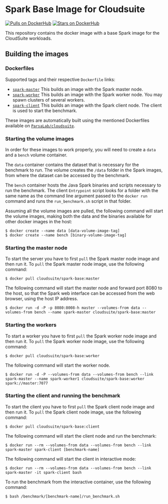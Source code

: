Spark Base Image for Cloudsuite
==========

[![Pulls on DockerHub][dhpulls]][dhrepo]
[![Stars on DockerHub][dhstars]][dhrepo]

This repository contains the docker image with a base Spark image for the CloudSuite workloads.

## Building the images ##

### Dockerfiles ###

Supported tags and their respective `Dockerfile` links:
- [`spark-master`][sparkmasterdocker] This builds an image with the Spark master node.
- [`spark-worker`][sparkworkerdocker] This builds an image with the Spark worker node. You may spawn clusters of several workers.
- [`spark-client`][sparkclientdocker] This builds an image with the Spark client node. The client is used to start the benchmark.

These images are automatically built using the mentioned Dockerfiles available on [`ParsaLab/cloudsuite`][repo].

### Starting the volume images ###

In order for these images to work properly, you will need to create a `data` and a `bench` volume container.

The `data` container contains the dataset that is necessary for the benchmark to run. The volume creates the `/data` folder in the Spark images, from where the dataset can be accessed by the benchmark.

The `bench` container hosts the Java Spark binaries and scripts necessary to run the benchmark. The client `Entrypoint` script looks for a folder with the same name as the command line argument passed to the `docker run` command and runs the `run_benchmark.sh` script in that folder.

Assuming all the volume images are pulled, the following command will start the volume images, making both the data and the binaries available for other docker images in the host:

    $ docker create --name data [data-volume-image-tag]
    $ docker create --name bench [binary-volume-image-tag]

### Starting the master node ###

To start the server you have to first `pull` the Spark master node image and then run it. To `pull` the Spark master node image, use the following command:

    $ docker pull cloudsuite/spark-base:master

The following command will start the master node and forward port 8080 to the host, so that the Spark web interface can be accessed from the web browser, using the host IP address.

    $ docker run -d -P -p 8080:8008-h master --volumes-from data --volumes-from bench --name spark-master cloudsuite/spark-base:master

### Starting the workers ###

To start a worker you have to first `pull` the Spark worker node image and then run it. To `pull` the Spark worker node image, use the following command:

    $ docker pull cloudsuite/spark-base:worker

The following command will start the worker node.

    $ docker run -d -P --volumes-from data --volumes-from bench --link spark-master --name spark-worker1 cloudsuite/spark-base:worker spark://master:7077

### Starting the client and running the benchmark ###

To start the client you have to first `pull` the Spark client node image and then run it. To `pull` the Spark client node image, use the following command:

    $ docker pull cloudsuite/spark-base:client

The following command will start the client node and run the benchmark:

    $ docker run --rm --volumes-from data --volumes-from bench --link spark-master spark-client [benchmark-name]

The following command will start the client in interactive mode:

    $ docker run --rm --volumes-from data --volumes-from bench --link spark-master -it spark-client bash

To run the benchmark from the interactive container, use the following command:

    $ bash /benchmark/[benchmark-name]/run_benchmark.sh

[sparkmasterdocker]: https://github.com/ParsaLab/cloudsuite/blob/master/benchmarks/spark-base/spark-master/Dockerfile "Spark Master Node Dockerfile"
[sparkworkerdocker]: https://github.com/ParsaLab/cloudsuite/blob/master/benchmarks/spark-base/spark-worker/Dockerfile "Spark Worker Dockerfile"
[sparkclientdocker]: https://github.com/ParsaLab/cloudsuite/blob/master/benchmarks/spark-base/spark-client/Dockerfile "Spark Client Dockerfile"

[repo]: https://github.com/ParsaLab/cloudsuite/ "GitHub Repo"

[dhrepo]: https://hub.docker.com/r/cloudsuite/spark-base/ "DockerHub Page"
[dhpulls]: https://img.shields.io/docker/pulls/cloudsuite/spark-base.svg "Go to DockerHub Page"
[dhstars]: https://img.shields.io/docker/stars/cloudsuite/spark-base.svg "Go to DockerHub Page"
